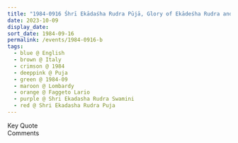 ```yaml
---
title: "1984-0916 Śhrī Ekādaśha Rudra Pūjā, Glory of Ekādeśha Rudra and Become the Power of Ekādeśha Rudra, Faggeto Lario (7 kms NE of Como), Lombardy, Italy"
date: 2023-10-09
display_date: 
sort_date: 1984-09-16
permalink: /events/1984-0916-b
tags:
  - blue @ English
  - brown @ Italy
  - crimson @ 1984
  - deeppink @ Puja
  - green @ 1984-09
  - maroon @ Lombardy
  - orange @ Faggeto Lario
  - purple @ Shri Ekadasha Rudra Swamini
  - red @ Shri Ekadasha Rudra Puja
---
```


<wave-list>
  <list-title color="green" width="75">Key Quote</list-title>
  <list-item color="BlanchedAlmond"  width="200"></list-item>
  <list-item color="Lavender"></list-item>
  <list-item color="BlanchedAlmond"></list-item>
</wave-list>

<br>

<wave-list>
  <list-title color="green" width="75">Comments</list-title>
  <list-item color="BlanchedAlmond"  width="200"></list-item>
  <list-item color="Lavender"></list-item>
  <list-item color="BlanchedAlmond"></list-item>
</wave-list>